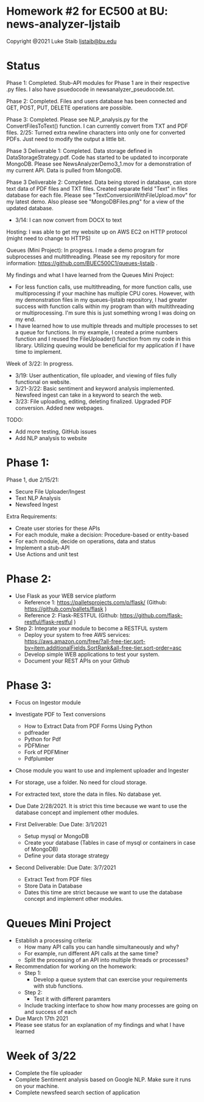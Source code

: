 # Homework #2 for EC500 at BU: news-analyzer-ljstaib

Copyright @2021 
Luke Staib 
ljstaib@bu.edu

# Status 
Phase 1: Completed. Stub-API modules for Phase 1 are in their respective .py files. I also have psuedocode in newsanalyzer_pseudocode.txt.

Phase 2: Completed. Files and users database has been connected and GET, POST, PUT, DELETE operations are possible.

Phase 3: Completed. Please see NLP_analysis.py for the ConvertFilesToText() function. I can currently convert from TXT and PDF files. 2/25: Turned extra newline characters into only one for converted PDFs. Just need to modify the output a little bit.

Phase 3 Deliverable 1: Completed. Data storage defined in DataStorageStrategy.pdf. Code has started to be updated to incorporate MongoDB. Please see NewsAnalyzerDemo3_1.mov for a demonstration of my current API. Data is pulled from MongoDB.

Phase 3 Deliverable 2: Completed. Data being stored in database, can store text data of PDF files and TXT files. Created separate field "Text" in files database for each file. Please see "TextConversionWithFileUpload.mov" for my latest demo. Also please see "MongoDBFiles.png" for a view of the updated database.
- 3/14: I can now convert from DOCX to text

Hosting: I was able to get my website up on AWS EC2 on HTTP protocol (might need to change to HTTPS)

Queues (Mini Project): In progress. I made a demo program for subprocesses and multithreading. Please see my repository for more information: https://github.com/BUEC500C1/queues-ljstaib . 

My findings and what I have learned from the Queues Mini Project: 
- For less function calls, use multithreading, for more function calls, use multiprocessing if your machine has multiple CPU cores. However, with my demonstration files in my queues-ljstaib repository, I had greater success with function calls within my program than with multithreading or multiprocessing. I'm sure this is just something wrong I was doing on my end.
- I have learned how to use multiple threads and multiple processes to set a queue for functions. In my example, I created a prime numbers function and I reused the FileUploader() function from my code in this library. Utilizing queuing would be beneficial for my application if I have time to implement.

Week of 3/22: In progress.
- 3/19: User authentication, file uploader, and viewing of files fully functional on website.
- 3/21-3/22: Basic sentiment and keyword analysis implemented. Newsfeed ingest can take in a keyword to search the web.
- 3/23: File uploading, editing, deleting finalized. Upgraded PDF conversion. Added new webpages.

TODO:
- Add more testing, GitHub issues
- Add NLP analysis to website

# Phase 1:
Phase 1, due 2/15/21:

- Secure File Uploader/Ingest
- Text NLP Analysis
- Newsfeed Ingest

Extra Requirements:

- Create user stories for these APIs
- For each module, make a decision: Procedure-based or entity-based
- For each module, decide on operations, data and status
- Implement a stub-API
- Use Actions and unit test

# Phase 2:
- Use Flask as your WEB service platform
  - Reference 1: https://palletsprojects.com/p/flask/ (Github: https://github.com/pallets/flask )
  - Reference 2: Flask-RESTFUL (Github: https://github.com/flask-restful/flask-restful )
- Step 2: Integrate your module to become a RESTFUL system
  - Deploy your system to free AWS services: https://aws.amazon.com/free/?all-free-tier.sort-by=item.additionalFields.SortRank&all-free-tier.sort-order=asc
  - Develop simple WEB applications to test your system.
  - Document your REST APIs on your Github

# Phase 3:
- Focus on Ingestor module
- Investigate PDF to Text conversions
  - How to Extract Data from PDF Forms Using Python
  - pdfreader
  - Python for Pdf
  - PDFMiner
  - Fork of PDFMiner
  - Pdfplumber
- Chose module you want to use and implement uploader and Ingester
- For storage, use a folder. No need for cloud storage.
- For extracted text, store the data in files. No database yet.
- Due Date 2/28/2021. It is strict this time because we want to use the database concept and implement other modules.

- First Deliverable: Due Date: 3/1/2021
  - Setup mysql or MongoDB
  - Create your database (Tables in case of mysql or containers in case of MongoDB)
  - Define your data storage strategy

- Second Deliverable: Due Date: 3/7/2021
  - Extract Text from PDF files
  - Store Data in Database
  - Dates this time are strict because we want to use the database concept and implement other modules.

# Queues Mini Project
- Establish a processing criteria:
  - How many API calls you can handle simultaneously and why?
  - For example, run different API calls at the same time?
  - Split the processing of an API into multiple threads or processes?
- Recommendation for working on the homework:  
  - Step 1:
    - Develop a queue system that can exercise your requirements with stub functions.
  - Step 2:
    - Test it with different paramters
  - Include tracking interface to show how many processes are going on and success of each
- Due March 17th 2021
- Please see status for an explanation of my findings and what I have learned

# Week of 3/22
- Complete the file uploader
- Complete Sentiment analysis based on Google NLP. Make sure it runs on your machine.
- Complete newsfeed search section of application
